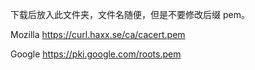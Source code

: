 下载后放入此文件夹，文件名随便，但是不要修改后缀 pem。

Mozilla
https://curl.haxx.se/ca/cacert.pem

Google
https://pki.google.com/roots.pem
